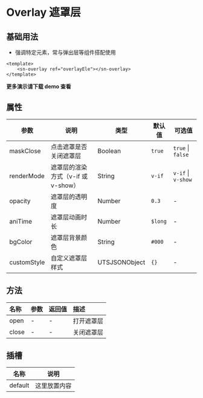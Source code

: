 # Overlay 遮罩层
## 基础用法
- 强调特定元素，常与弹出层等组件搭配使用
```vue
<template>
	<sn-overlay ref="overlayEle"></sn-overlay>
</template>
```
**更多演示请下载 demo 查看**


## 属性
| 参数        | 说明                               | 类型          | 默认值  | 可选值             |
| ----------- | ---------------------------------- | ------------- | ------- | ------------------ |
| maskClose   | 点击遮罩是否关闭遮罩层             | Boolean       | `true`  | `true` \| `false`  |
| renderMode  | 遮罩层的渲染方式（v-if 或 v-show） | String        | `v-if`  | `v-if` \| `v-show` |
| opacity     | 遮罩层的透明度                     | Number        | `0.3`   | -                  |
| aniTime      | 遮罩层动画时长                     | Number        | `$long` | -                  |
| bgColor     | 遮罩层背景颜色                     | String        | `#000`  | -                  |
| customStyle | 自定义遮罩层样式                   | UTSJSONObject | `{}`    | -                  |


## 方法

| 名称  | 参数 | 返回值 | 描述       |
| :---- | :--- | :----- | :--------- |
| open  | -    | -      | 打开遮罩层 |
| close | -    | -      | 关闭遮罩层 |


## 插槽

| 名称    | 说明         |
| ------- | ------------ |
| default | 这里放置内容 |

<DemoPhone name="sn-overlay" />
